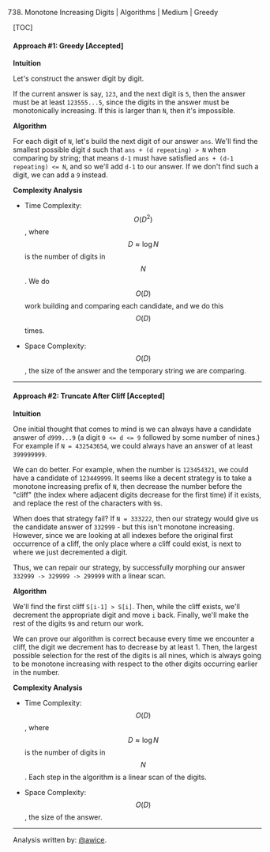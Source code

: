 738. Monotone Increasing Digits | Algorithms | Medium | Greedy

[TOC]

#### Approach #1: Greedy [Accepted]

**Intuition**

Let's construct the answer digit by digit.

If the current answer is say, `123`, and the next digit is `5`, then the answer must be at least `123555...5`, since the digits in the answer must be monotonically increasing.  If this is larger than `N`, then it's impossible.

**Algorithm**

For each digit of `N`, let's build the next digit of our answer `ans`.  We'll find the smallest possible digit `d` such that `ans + (d repeating) > N` when comparing by string; that means `d-1` must have satisfied `ans + (d-1 repeating) <= N`, and so we'll add `d-1` to our answer.  If we don't find such a digit, we can add a `9` instead.



**Complexity Analysis**

* Time Complexity: $$O(D^2)$$, where $$D \approx \log N$$ is the number of digits in $$N$$.  We do $$O(D)$$ work building and comparing each candidate, and we do this $$O(D)$$ times.

* Space Complexity: $$O(D)$$, the size of the answer and the temporary string we are comparing.

---
#### Approach #2: Truncate After Cliff [Accepted]

**Intuition**

One initial thought that comes to mind is we can always have a candidate answer of `d999...9` (a digit `0 <= d <= 9` followed by some number of nines.)  For example if `N = 432543654`, we could always have an answer of at least `399999999`.

We can do better.  For example, when the number is `123454321`, we could have a candidate of `123449999`.  It seems like a decent strategy is to take a monotone increasing prefix of `N`, then decrease the number before the "cliff" (the index where adjacent digits decrease for the first time) if it exists, and replace the rest of the characters with `9`s.

When does that strategy fail?  If `N = 333222`, then our strategy would give us the candidate answer of `332999` - but this isn't monotone increasing.  However, since we are looking at all indexes before the original first occurrence of a cliff, the only place where a cliff could exist, is next to where we just decremented a digit.

Thus, we can repair our strategy, by successfully morphing our answer `332999 -> 329999 -> 299999` with a linear scan.

**Algorithm**

We'll find the first cliff `S[i-1] > S[i]`.  Then, while the cliff exists, we'll decrement the appropriate digit and move `i` back.  Finally, we'll make the rest of the digits `9`s and return our work.

We can prove our algorithm is correct because every time we encounter a cliff, the digit we decrement has to decrease by at least 1.  Then, the largest possible selection for the rest of the digits is all nines, which is always going to be monotone increasing with respect to the other digits occurring earlier in the number.



**Complexity Analysis**

* Time Complexity: $$O(D)$$, where $$D \approx \log N$$ is the number of digits in $$N$$.  Each step in the algorithm is a linear scan of the digits.

* Space Complexity: $$O(D)$$, the size of the answer.

---

Analysis written by: [@awice](https://leetcode.com/awice).

